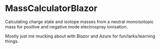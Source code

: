 # MassCalculatorBlazor

Calculating charge state and isotope masses from a neutral monoisotopic mass for positive and negative mode electrospray ionisation.

Mostly just me mucking about with Blazor and Azure for fun/larks/learning things.
